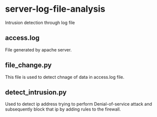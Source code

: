 # server-log-file-analysis
Intrusion detection through log file

## access.log
File generated by apache server.

## file_change.py
This file is used to detect chnage of data in access.log file.

## detect_intrusion.py
Used to detect ip address trying to perform Denial-of-service attack and subsequently block that ip by adding rules to the firewall.
